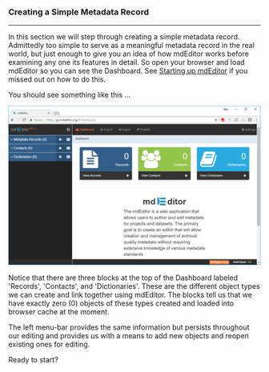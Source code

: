 ### Creating a Simple Metadata Record
---
In this section we will step through creating a simple metadata record.  Admittedly too simple to serve as a meaningful metadata record in the real world, but just enough to give you an idea of how mdEditor works before examining any one its features in detail.  So open your browser and load mdEditor so you can see the Dashboard.  See [Starting up mdEditor](starting-up-mdeditor.md) if you missed out on how to do this.  

You should see something like this ...

![](assets/get-started/dashboard-empty.png)

Notice that there are three blocks at the top of the Dashboard labeled 'Records', 'Contacts', and 'Dictionaries'.  These are the different object types we can create and link together using mdEditor.  The blocks tell us that we have exactly zero (0) objects of these types created and loaded into browser cache at the moment.  

The left menu-bar provides the same information but persists throughout our editing and provides us with a means to add new objects and reopen existing ones for editing.  

Ready to start? 